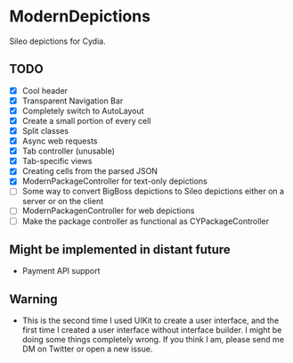# ModernDepictions

Sileo depictions for Cydia.

## TODO

- [x] Cool header
- [x] Transparent Navigation Bar
- [x] Completely switch to AutoLayout
- [x] Create a small portion of every cell
- [x] Split classes
- [x] Async web requests
- [x] Tab controller (unusable)
- [x] Tab-specific views
- [x] Creating cells from the parsed JSON
- [x] ModernPackageController for text-only depictions
- [ ] Some way to convert BigBoss depictions to Sileo depictions either on a server or on the client
- [ ] ModernPackagenController for web depictions
- [ ] Make the package controller as functional as CYPackageController

## Might be implemented in distant future

- Payment API support

## Warning

- This is the second time I used UIKit to create a user interface, and the first time I created a user interface without interface builder. I might be doing some things completely wrong. If you think I am, please send me DM on Twitter or open a new issue.
